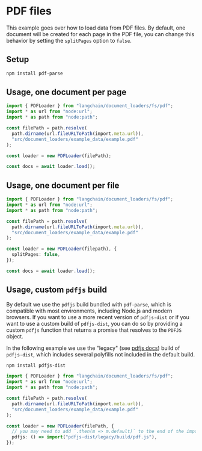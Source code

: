 # PDF files

This example goes over how to load data from PDF files. By default, one document will be created for each page in the PDF file, you can change this behavior by setting the `splitPages` option to `false`.

## Setup

```bash npm2yarn
npm install pdf-parse
```

## Usage, one document per page

```typescript
import { PDFLoader } from "langchain/document_loaders/fs/pdf";
import * as url from "node:url";
import * as path from "node:path";

const filePath = path.resolve(
  path.dirname(url.fileURLToPath(import.meta.url)),
  "src/document_loaders/example_data/example.pdf"
);

const loader = new PDFLoader(filePath);

const docs = await loader.load();
```

## Usage, one document per file

```typescript
import { PDFLoader } from "langchain/document_loaders/fs/pdf";
import * as url from "node:url";
import * as path from "node:path";

const filePath = path.resolve(
  path.dirname(url.fileURLToPath(import.meta.url)),
  "src/document_loaders/example_data/example.pdf"
);

const loader = new PDFLoader(filepath), {
  splitPages: false,
});

const docs = await loader.load();
```

## Usage, custom `pdfjs` build

By default we use the `pdfjs` build bundled with `pdf-parse`, which is compatible with most environments, including Node.js and modern browsers. If you want to use a more recent version of `pdfjs-dist` or if you want to use a custom build of `pdfjs-dist`, you can do so by providing a custom `pdfjs` function that returns a promise that resolves to the `PDFJS` object.

In the following example we use the "legacy" (see [pdfjs docs](https://github.com/mozilla/pdf.js/wiki/Frequently-Asked-Questions#which-browsersenvironments-are-supported)) build of `pdfjs-dist`, which includes several polyfills not included in the default build.

```bash npm2yarn
npm install pdfjs-dist
```

```typescript
import { PDFLoader } from "langchain/document_loaders/fs/pdf";
import * as url from "node:url";
import * as path from "node:path";

const filePath = path.resolve(
  path.dirname(url.fileURLToPath(import.meta.url)),
  "src/document_loaders/example_data/example.pdf"
);

const loader = new PDFLoader(filePath, {
  // you may need to add `.then(m => m.default)` to the end of the import
  pdfjs: () => import("pdfjs-dist/legacy/build/pdf.js"),
});
```
